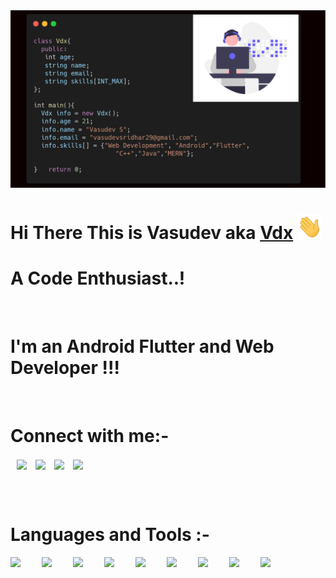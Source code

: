 
<img src="./assets/vdx.png">

# Hi There This is Vasudev aka [Vdx][website] <img src="./assets/Hi.gif" width="40" height="40">

# A Code Enthusiast..! 

<br/>

# I'm an Android Flutter and Web Developer !!!

<br/>

# Connect with me:-

[<img align="center" width = "60px" src="https://img.icons8.com/external-kiranshastry-gradient-kiranshastry/64/000000/external-website-advertising-kiranshastry-gradient-kiranshastry.png" style="padding-left: 10px;"/>][website]
[<img align="center" width = "60px" src="https://img.icons8.com/color/64/000000/github-2.png" style="padding-left: 10px;"/>][github]
[<img align="center" width = "60px" src="https://img.icons8.com/color/48/000000/linkedin.png" style="padding-left: 10px;"/>][linkedin]
[<img align="center" width = "60px" src="https://img.icons8.com/color/48/000000/instagram-new--v2.png" style="padding-left: 10px;"/>][instagram]

<br/>

<br/>

# Languages and Tools :-
<img align="left" width = "50px" src="https://img.icons8.com/color/48/000000/html-5--v1.png"/>
<img align="left" width = "50px" src="https://img.icons8.com/color/48/000000/css3.png"/>
<img align="left" width = "50px" src="https://img.icons8.com/color/48/000000/javascript--v2.png"/>
<img align="left" width = "50px" src="https://img.icons8.com/fluency/48/000000/android-os.png"/>
<img align="left" width = "50px" src="https://img.icons8.com/color/48/000000/flutter.png"/>
<img align="left" width = "50px" src="https://img.icons8.com/color/48/000000/sass.png"/>
<img align="left" width = "50px" src="https://img.icons8.com/color/48/000000/mongodb.png"/>
<img align="left" width = "50px" src="https://img.icons8.com/color/48/000000/nodejs.png"/>
<img align="left" width = "50px" src="https://img.icons8.com/plasticine/100/000000/react.png"/>





[website]: https://vasudevsridhar.netlify.app
[github]: https://github.com/Vasudev-2308
[instagram]: https://www.instagram.com/___vdx___.dart/
[linkedin]: https://www.linkedin.com/in/vasudeva-s-4714341a2/
